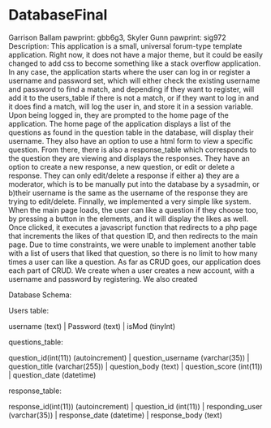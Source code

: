# DatabaseFinal
Garrison Ballam
  pawprint: gbb6g3,
Skyler Gunn
pawprint: sig972
Description: 
This application is a small, universal forum-type template application. Right now, it does not have a major theme, but it could be easily changed to add css to become something like a stack overflow application. In any case, the application starts where the user can log in or register a username and password set, which will either check the existing username and password to find a match, and depending if they want to register, will add it to the users_table if there is not a match, or if they want to log in and it does find a match, will log the user in, and store it in a session variable. Upon being logged in, they are prompted to the home page of the application. The home page of the application displays a list of the questions as found in the question table in the database, will display their username. They also have an option to use a html form to view a specific question. From there, there is also a response_table which corresponds to the question they are viewing and displays the responses. They have an option to create a new response, a new question, or edit or delete a response. They can only edit/delete a response if either a) they are a moderator, which is to be manually put into the database by a sysadmin, or b)their username is the same as the username of the response they are trying to edit/delete. Finnally, we implemented a very simple like system. When the main page loads, the user can like a question if they choose too, by pressing a button in the elements, and it will display the likes as well. Once clicked, it executes a javascript function that redirects to a php page that increments the likes of that question ID, and then redirects to the main page. Due to time constraints, we were unable to implement another table with a list of users that liked that question, so there is no limit to how many times a user can like a question. As far as CRUD goes, our application does each part of CRUD. We create when a user creates a new account, with a username and password by registering. We also created 

Database Schema: 

Users table:

 username (text)    | Password (text)   | isMod  (tinyInt)
 
 
 questions_table: 
 
 question_id(int(11)) (autoincrement) | question_username (varchar(35)) | question_title (varchar(255)) | question_body (text) | question_score (int(11)) | question_date (datetime) 
 
 response_table:
 
 response_id(int(11)) (autoincrement) | question_id (int(11)) | responding_user (varchar(35)) | response_date (datetime) | response_body (text)
 
 
 
 
 


